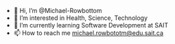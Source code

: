 - 👋 Hi, I’m @Michael-Rowbottom
- 👀 I’m interested in Health, Science, Technology
- 🌱 I’m currently learning Software Development at SAIT
- 📫 How to reach me michael.rowbototm@edu.sait.ca

<!---
Michael-Rowbottom/Michael-Rowbottom is a ✨ special ✨ repository because its `README.md` (this file) appears on your GitHub profile.
You can click the Preview link to take a look at your changes.
--->
